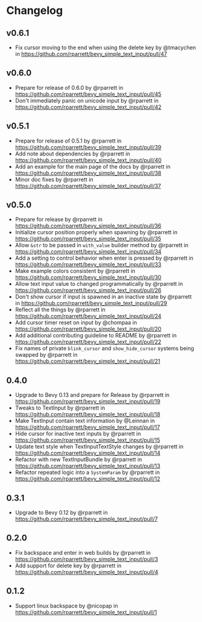 # Changelog

## v0.6.1

* Fix cursor moving to the end when using the delete key by @tmacychen in <https://github.com/rparrett/bevy_simple_text_input/pull/47>

## v0.6.0

* Prepare for release of 0.6.0 by @rparrett in <https://github.com/rparrett/bevy_simple_text_input/pull/45>
* Don't immediately panic on unicode input by @rparrett in <https://github.com/rparrett/bevy_simple_text_input/pull/42>

## v0.5.1

* Prepare for release of 0.5.1 by @rparrett in <https://github.com/rparrett/bevy_simple_text_input/pull/39>
* Add note about dependencies by @rparrett in <https://github.com/rparrett/bevy_simple_text_input/pull/40>
* Add an example for the main page of the docs by @rparrett in <https://github.com/rparrett/bevy_simple_text_input/pull/38>
* Minor doc fixes by @rparrett in <https://github.com/rparrett/bevy_simple_text_input/pull/37>

## v0.5.0

* Prepare for release by @rparrett in <https://github.com/rparrett/bevy_simple_text_input/pull/36>
* Initialize cursor position properly when spawning by @rparrett in <https://github.com/rparrett/bevy_simple_text_input/pull/35>
* Allow `&str` to be passed in `with_value` builder method by @rparrett in <https://github.com/rparrett/bevy_simple_text_input/pull/34>
* Add a setting to control behavior when enter is pressed by @rparrett in <https://github.com/rparrett/bevy_simple_text_input/pull/33>
* Make example colors consistent by @rparrett in <https://github.com/rparrett/bevy_simple_text_input/pull/30>
* Allow text input value to changed programmatically by @rparrett in <https://github.com/rparrett/bevy_simple_text_input/pull/26>
* Don't show cursor if input is spawned in an inactive state by @rparrett in <https://github.com/rparrett/bevy_simple_text_input/pull/29>
* Reflect all the things by @rparrett in <https://github.com/rparrett/bevy_simple_text_input/pull/24>
* Add cursor timer reset on input by @chompaa in <https://github.com/rparrett/bevy_simple_text_input/pull/20>
* Add additional contributing guideline to README by @rparrett in <https://github.com/rparrett/bevy_simple_text_input/pull/22>
* Fix names of private `blink_cursor` and `show_hide_cursor` systems being swapped by @rparrett in <https://github.com/rparrett/bevy_simple_text_input/pull/21>

## 0.4.0

* Upgrade to Bevy 0.13 and prepare for Release by @rparrett in <https://github.com/rparrett/bevy_simple_text_input/pull/19>
* Tweaks to TextInput by @rparrett in <https://github.com/rparrett/bevy_simple_text_input/pull/18>
* Make TextInput contain text information by @Leinnan in <https://github.com/rparrett/bevy_simple_text_input/pull/17>
* Hide cursor for inactive text inputs by @rparrett in <https://github.com/rparrett/bevy_simple_text_input/pull/15>
* Update text style when TextInputTextStyle changes by @rparrett in <https://github.com/rparrett/bevy_simple_text_input/pull/14>
* Refactor with new TextInputBundle by @rparrett in <https://github.com/rparrett/bevy_simple_text_input/pull/13>
* Refactor repeated logic into a `SystemParam` by @rparrett in <https://github.com/rparrett/bevy_simple_text_input/pull/12>

## 0.3.1

* Upgrade to Bevy 0.12 by @rparrett in <https://github.com/rparrett/bevy_simple_text_input/pull/7>

## 0.2.0

* Fix backspace and enter in web builds by @rparrett in <https://github.com/rparrett/bevy_simple_text_input/pull/3>
* Add support for delete key by @rparrett in <https://github.com/rparrett/bevy_simple_text_input/pull/4>

## 0.1.2

* Support linux backspace by @nicopap in <https://github.com/rparrett/bevy_simple_text_input/pull/1>
